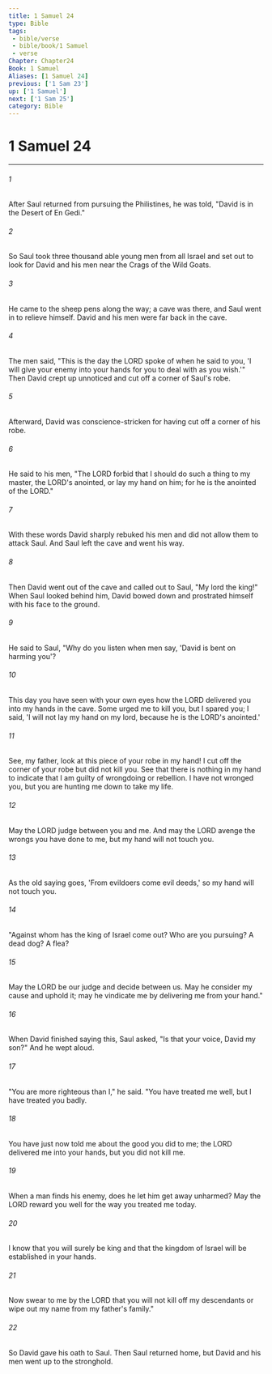 ```yaml
---
title: 1 Samuel 24
type: Bible
tags:
 - bible/verse
 - bible/book/1 Samuel
 - verse
Chapter: Chapter24
Book: 1 Samuel
Aliases: [1 Samuel 24]
previous: ['1 Sam 23']
up: ['1 Samuel']
next: ['1 Sam 25']
category: Bible
---
```

# 1 Samuel 24

***


###### 1 
After Saul returned from pursuing the Philistines, he was told, "David is in the Desert of En Gedi." 

###### 2 
So Saul took three thousand able young men from all Israel and set out to look for David and his men near the Crags of the Wild Goats. 

###### 3 
He came to the sheep pens along the way; a cave was there, and Saul went in to relieve himself. David and his men were far back in the cave. 

###### 4 
The men said, "This is the day the LORD spoke of when he said to you, 'I will give your enemy into your hands for you to deal with as you wish.'" Then David crept up unnoticed and cut off a corner of Saul's robe. 

###### 5 
Afterward, David was conscience-stricken for having cut off a corner of his robe. 

###### 6 
He said to his men, "The LORD forbid that I should do such a thing to my master, the LORD's anointed, or lay my hand on him; for he is the anointed of the LORD." 

###### 7 
With these words David sharply rebuked his men and did not allow them to attack Saul. And Saul left the cave and went his way. 

###### 8 
Then David went out of the cave and called out to Saul, "My lord the king!" When Saul looked behind him, David bowed down and prostrated himself with his face to the ground. 

###### 9 
He said to Saul, "Why do you listen when men say, 'David is bent on harming you'? 

###### 10 
This day you have seen with your own eyes how the LORD delivered you into my hands in the cave. Some urged me to kill you, but I spared you; I said, 'I will not lay my hand on my lord, because he is the LORD's anointed.' 

###### 11 
See, my father, look at this piece of your robe in my hand! I cut off the corner of your robe but did not kill you. See that there is nothing in my hand to indicate that I am guilty of wrongdoing or rebellion. I have not wronged you, but you are hunting me down to take my life. 

###### 12 
May the LORD judge between you and me. And may the LORD avenge the wrongs you have done to me, but my hand will not touch you. 

###### 13 
As the old saying goes, 'From evildoers come evil deeds,' so my hand will not touch you. 

###### 14 
"Against whom has the king of Israel come out? Who are you pursuing? A dead dog? A flea? 

###### 15 
May the LORD be our judge and decide between us. May he consider my cause and uphold it; may he vindicate me by delivering me from your hand." 

###### 16 
When David finished saying this, Saul asked, "Is that your voice, David my son?" And he wept aloud. 

###### 17 
"You are more righteous than I," he said. "You have treated me well, but I have treated you badly. 

###### 18 
You have just now told me about the good you did to me; the LORD delivered me into your hands, but you did not kill me. 

###### 19 
When a man finds his enemy, does he let him get away unharmed? May the LORD reward you well for the way you treated me today. 

###### 20 
I know that you will surely be king and that the kingdom of Israel will be established in your hands. 

###### 21 
Now swear to me by the LORD that you will not kill off my descendants or wipe out my name from my father's family." 

###### 22 
So David gave his oath to Saul. Then Saul returned home, but David and his men went up to the stronghold. 
